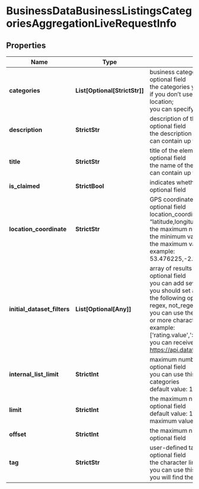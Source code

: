 # BusinessDataBusinessListingsCategoriesAggregationLiveRequestInfo


## Properties

| Name | Type | Description | Notes |
|------------ | ------------- | ------------- | -------------|
**categories** | **List[Optional[StrictStr]]** | business categories<br>optional field<br>the categories you specify are used to search for business listings;<br>if you don’t use this field, we will return business listings found in the specified location;<br>you can specify up to 10 categories |[optional]|
**description** | **StrictStr** | description of the element in SERP<br>optional field<br>the description of the business entity for which the results are collected;<br>can contain up to 200 characters |[optional]|
**title** | **StrictStr** | title of the element in SERP<br>optional field<br>the name of the business entity for which the results are collected;<br>can contain up to 200 characters |[optional]|
**is_claimed** | **StrictBool** | indicates whether the business is verified by its owner on Google Maps<br>optional field |[optional]|
**location_coordinate** | **StrictStr** | GPS coordinates of a location<br>optional field<br>location_coordinate parameter should be specified in the “latitude,longitude,radius” format<br>the maximum number of decimal digits for “latitude” and “longitude”: 7<br>the minimum value for “radius”: 1<br>the maximum value for “radius”: 100000<br>example:<br>53.476225,-2.243572,200 |[optional]|
**initial_dataset_filters** | **List[Optional[Any]]** | array of results filtering parameters<br>optional field<br>you can add several filters at once (8 filters maximum)<br>you should set a logical operator and, or between the conditions<br>the following operators are supported:<br>regex, not_regex, <, <=, >, >=, =, <>, in, not_in, like, not_like, match, not_match<br>you can use the % operator with like and not_like to match any string of zero or more characters<br>example:<br>['rating.value','>',3]<br>you can receive the list of available filters by making a separate request to https://api.dataforseo.com/v3/business_data/business_listings/available_filters |[optional]|
**internal_list_limit** | **StrictInt** | maximum number of elements within internal arrays<br>optional field<br>you can use this field to limit the number of elements within the aggregated categories<br>default value: 10 |[optional]|
**limit** | **StrictInt** | the maximum number of returned businesses<br>optional field<br>default value: 100<br>maximum value: 1000 |[optional]|
**offset** | **StrictInt** | the maximum number of returned businesses<br>optional field |[optional]|
**tag** | **StrictStr** | user-defined task identifier<br>optional field<br>the character limit is 255<br>you can use this parameter to identify the task and match it with the result<br>you will find the specified tag value in the data object of the response |[optional]|